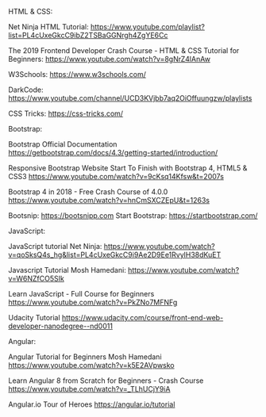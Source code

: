HTML & CSS:


Net Ninja HTML Tutorial: 
https://www.youtube.com/playlist?list=PL4cUxeGkcC9ibZ2TSBaGGNrgh4ZgYE6Cc

The 2019 Frontend Developer Crash Course - HTML & CSS Tutorial for Beginners:
https://www.youtube.com/watch?v=8gNrZ4lAnAw

W3Schools:
https://www.w3schools.com/

DarkCode:
https://www.youtube.com/channel/UCD3KVjbb7aq2OiOffuungzw/playlists

CSS Tricks:
https://css-tricks.com/



Bootstrap:


Bootstrap Official Documentation
https://getbootstrap.com/docs/4.3/getting-started/introduction/

Responsive Bootstrap Website Start To Finish with Bootstrap 4, HTML5 & CSS3
https://www.youtube.com/watch?v=9cKsq14Kfsw&t=2007s

Bootstrap 4 in 2018 - Free Crash Course of 4.0.0
https://www.youtube.com/watch?v=hnCmSXCZEpU&t=1263s

Bootsnip:
https://bootsnipp.com
Start Bootstrap:
https://startbootstrap.com/



JavaScript:


JavaScript tutorial Net Ninja:
https://www.youtube.com/watch?v=qoSksQ4s_hg&list=PL4cUxeGkcC9i9Ae2D9Ee1RvylH38dKuET

Javascript Tutorial Mosh Hamedani:
https://www.youtube.com/watch?v=W6NZfCO5SIk

Learn JavaScript - Full Course for Beginners
https://www.youtube.com/watch?v=PkZNo7MFNFg

Udacity Tutorial
https://www.udacity.com/course/front-end-web-developer-nanodegree--nd0011




Angular:

Angular Tutorial for Beginners Mosh Hamedani
https://www.youtube.com/watch?v=k5E2AVpwsko

Learn Angular 8 from Scratch for Beginners - Crash Course
https://www.youtube.com/watch?v=_TLhUCjY9iA

Angular.io Tour of Heroes
https://angular.io/tutorial
